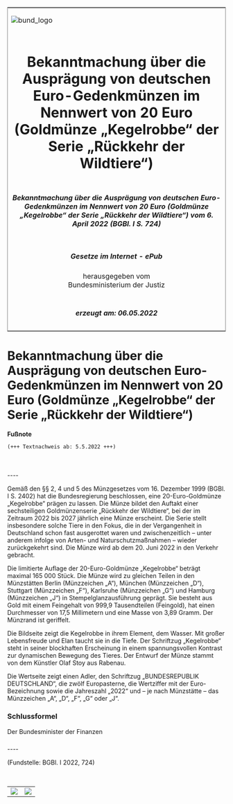 <span id="DECKBLATT.html"></span>

<table border="0" frame="border" width="100%">

<tr valign="top">

<td align="left">

![bund\_logo](BfJ_2021_Web_de_de.gif)

</td>

<td align="right">

 

</td>

</tr>

<tr align="center" valign="middle">

<td colspan="2">

# Bekanntmachung über die Ausprägung von deutschen Euro-Gedenkmünzen im Nennwert von 20 Euro (Goldmünze „Kegelrobbe“ der Serie „Rückkehr der Wildtiere“)

</td>

</tr>

<tr align="center" valign="middle">

<td colspan="2">

##### Bekanntmachung über die Ausprägung von deutschen Euro-Gedenkmünzen im Nennwert von 20 Euro (Goldmünze „Kegelrobbe“ der Serie „Rückkehr der Wildtiere“) vom 6. April 2022 (BGBl. I S. 724)

</td>

</tr>

<tr align="center" valign="middle">

<td colspan="2">

  
  

##### Gesetze im Internet - ePub  
  
herausgegeben vom  
Bundesministerium der Justiz

</td>

</tr>

<tr align="center" valign="bottom">

<td colspan="2">

  
  

##### erzeugt am: 06.05.2022

</td>

</tr>

</table>

<span id="BJNR072400022.html"></span>

# Bekanntmachung über die Ausprägung von deutschen Euro-Gedenkmünzen im Nennwert von 20 Euro (Goldmünze „Kegelrobbe“ der Serie „Rückkehr der Wildtiere“)

<div>

  
**Fußnote**

<div class="jnhtml">

<div>

<div class="jurAbsatz">

  

``` 
(+++ Textnachweis ab: 5.5.2022 +++)

 
```

</div>

</div>

</div>

</div>

<span id="BJNR072400022BJNE000100000.html"></span>

###   
\----

<div>

<div class="jnhtml">

<div>

<div class="jurAbsatz">

Gemäß den §§ 2, 4 und 5 des Münzgesetzes vom 16. Dezember 1999 (BGBl. I
S. 2402) hat die Bundesregierung beschlossen, eine 20-Euro-Goldmünze
„Kegelrobbe“ prägen zu lassen. Die Münze bildet den Auftakt einer
sechsteiligen Goldmünzenserie „Rückkehr der Wildtiere“, bei der im
Zeitraum 2022 bis 2027 jährlich eine Münze erscheint. Die Serie stellt
insbesondere solche Tiere in den Fokus, die in der Vergangenheit in
Deutschland schon fast ausgerottet waren und zwischenzeitlich – unter
anderem infolge von Arten- und Naturschutzmaßnahmen – wieder
zurückgekehrt sind. Die Münze wird ab dem 20. Juni 2022 in den Verkehr
gebracht.

</div>

<div class="jurAbsatz">

Die limitierte Auflage der 20-Euro-Goldmünze „Kegelrobbe“ beträgt
maximal 165 000 Stück. Die Münze wird zu gleichen Teilen in den
Münzstätten Berlin (Münzzeichen „A“), München (Münzzeichen „D“),
Stuttgart (Münzzeichen „F“), Karlsruhe (Münzzeichen „G“) und Hamburg
(Münzzeichen „J“) in Stempelglanzausführung geprägt. Sie besteht aus
Gold mit einem Feingehalt von 999,9 Tausendteilen (Feingold), hat einen
Durchmesser von 17,5 Millimetern und eine Masse von 3,89 Gramm. Der
Münzrand ist geriffelt.

</div>

<div class="jurAbsatz">

Die Bildseite zeigt die Kegelrobbe in ihrem Element, dem Wasser. Mit
großer Lebensfreude und Elan taucht sie in die Tiefe. Der Schriftzug
„Kegelrobbe“ steht in seiner blockhaften Erscheinung in einem
spannungsvollen Kontrast zur dynamischen Bewegung des Tieres. Der
Entwurf der Münze stammt von dem Künstler Olaf Stoy aus Rabenau.

</div>

<div class="jurAbsatz">

Die Wertseite zeigt einen Adler, den Schriftzug „BUNDESREPUBLIK
DEUTSCHLAND“, die zwölf Europasterne, die Wertziffer mit der
Euro-Bezeichnung sowie die Jahreszahl „2022“ und – je nach Münzstätte –
das Münzzeichen „A“, „D“, „F“, „G“ oder „J“.

</div>

</div>

</div>

</div>

<span id="BJNR072400022BJNE000200000.html"></span>

### Schlussformel  

<div>

<div class="jnhtml">

<div>

<div class="jurAbsatz">

<span class="SP">Der Bundesminister der Finanzen</span>

</div>

</div>

</div>

</div>

<span id="BJNR072400022BJNE000300000.html"></span>

###   
\----

<div>

<div class="jnhtml">

<div>

<div class="jurAbsatz">

<div class="kommentar_Fundstelle">

(Fundstelle: BGBl. I 2022, 724)

</div>

</div>

<div class="jurAbsatz">

 

</div>

|                                   |                                   |
| :-------------------------------: | :-------------------------------: |
| ![](bgbl1_2022_j0724-1_0010.jpeg) | ![](bgbl1_2022_j0724-1_0020.jpeg) |

</div>

</div>

</div>
